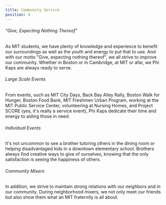 ```yaml
---
title: Community Service
position: 4
---
```

###### "Give, Expecting Nothing Thereof"

As MIT students, we have plenty of knowledge and experience to benefit our surroundings as well as the youth and energy to put that to use. And with our motto "Give, expecting nothing thereof", we all strive to improve our community. Whether in Boston or in Cambridge, at MIT or afar, we Phi Kaps are always ready to serve.

###### Large Scale Events

From events, such as MIT City Days, Back Bay Alley Rally, Boston Walk for Hunger, Boston Food Bank, MIT Freshmen Urban Program, working at the MIT Public Service Center, volunteering at Nursing Homes, and Project SCORE (yes, it's really a service event), Phi Kaps dedicate their time and energy to aiding those in need.

###### Individual Events

It's not uncommon to see a brother tutoring others in the dining room or helping disadvantaged kids in a downtown elementary school. Brothers always find creative ways to give of ourselves, knowing that the only satisfaction is seeing the happiness of others.

###### Community Mixers

In addition, we strive to maintain strong relations with our neighbors and in our community. During neighborhood mixers, we not only meet our friends but also show them what an MIT fraternity is all about.
